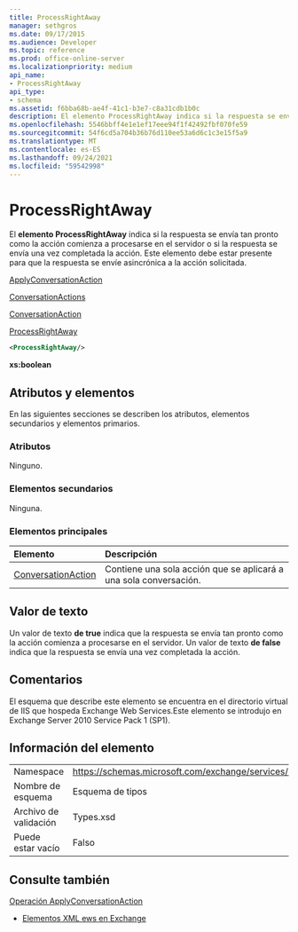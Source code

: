 ```yaml
---
title: ProcessRightAway
manager: sethgros
ms.date: 09/17/2015
ms.audience: Developer
ms.topic: reference
ms.prod: office-online-server
ms.localizationpriority: medium
api_name:
- ProcessRightAway
api_type:
- schema
ms.assetid: f6bba68b-ae4f-41c1-b3e7-c8a31cdb1b0c
description: El elemento ProcessRightAway indica si la respuesta se envía tan pronto como la acción comienza a procesarse en el servidor o si la respuesta se envía una vez completada la acción. Este elemento debe estar presente para que la respuesta se envíe asincrónica a la acción solicitada.
ms.openlocfilehash: 5546bbff4e1e1ef17eee94f1f42492fbf070fe59
ms.sourcegitcommit: 54f6cd5a704b36b76d110ee53a6d6c1c3e15f5a9
ms.translationtype: MT
ms.contentlocale: es-ES
ms.lasthandoff: 09/24/2021
ms.locfileid: "59542998"
---
```

# <a name="processrightaway"></a>ProcessRightAway

El **elemento ProcessRightAway** indica si la respuesta se envía tan pronto como la acción comienza a procesarse en el servidor o si la respuesta se envía una vez completada la acción. Este elemento debe estar presente para que la respuesta se envíe asincrónica a la acción solicitada. 
  
[ApplyConversationAction](applyconversationaction.md)
  
[ConversationActions](conversationactions.md)
  
[ConversationAction](conversationaction.md)
  
[ProcessRightAway](processrightaway.md)
  
```XML
<ProcessRightAway/>
```

 **xs:boolean**
## <a name="attributes-and-elements"></a>Atributos y elementos

En las siguientes secciones se describen los atributos, elementos secundarios y elementos primarios.
  
### <a name="attributes"></a>Atributos

Ninguno.
  
### <a name="child-elements"></a>Elementos secundarios

Ninguna.
  
### <a name="parent-elements"></a>Elementos principales

|**Elemento**|**Descripción**|
|:-----|:-----|
|[ConversationAction](conversationaction.md) <br/> |Contiene una sola acción que se aplicará a una sola conversación.  <br/> |
   
## <a name="text-value"></a>Valor de texto

Un valor de texto **de true** indica que la respuesta se envía tan pronto como la acción comienza a procesarse en el servidor. Un valor de texto **de false** indica que la respuesta se envía una vez completada la acción. 
  
## <a name="remarks"></a>Comentarios

El esquema que describe este elemento se encuentra en el directorio virtual de IIS que hospeda Exchange Web Services.Este elemento se introdujo en Exchange Server 2010 Service Pack 1 (SP1).
  
## <a name="element-information"></a>Información del elemento

|||
|:-----|:-----|
|Namespace  <br/> |https://schemas.microsoft.com/exchange/services/2006/types  <br/> |
|Nombre de esquema  <br/> |Esquema de tipos  <br/> |
|Archivo de validación  <br/> |Types.xsd  <br/> |
|Puede estar vacío  <br/> |Falso  <br/> |
   
## <a name="see-also"></a>Consulte también



[Operación ApplyConversationAction](applyconversationaction-operation.md)


- [Elementos XML ews en Exchange](ews-xml-elements-in-exchange.md)

